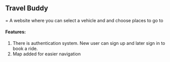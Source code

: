 ## Travel Buddy

= A website where you can select a vehicle and and choose places to go to

#### Features:
1. There is authentication system. New user can sign up and later sign in to book a ride.
2. Map added for easier navigation
